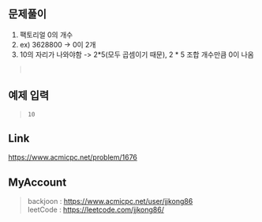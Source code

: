 ## 문제풀이
 1. 팩토리얼 0의 개수
 2. ex) 3628800 -> 0이 2개
 3. 10의 자리가 나와야함 -> 2*5(모두 곱셈이기 때문), 2 * 5 조합 개수만큼 0이 나옴
 
 
> ```
>  
> ```

## 예제 입력
> ```
> 10
> ```

## Link
https://www.acmicpc.net/problem/1676

## MyAccount

> backjoon : <https://www.acmicpc.net/user/jjkong86>  
> leetCode : <https://leetcode.com/jjkong86/>
